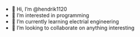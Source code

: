 - 👋 Hi, I’m @hendrik1120
- 👀 I’m interested in programming
- 🌱 I’m currently learning electrial engineering
- 💞️ I’m looking to collaborate on anything interesting



